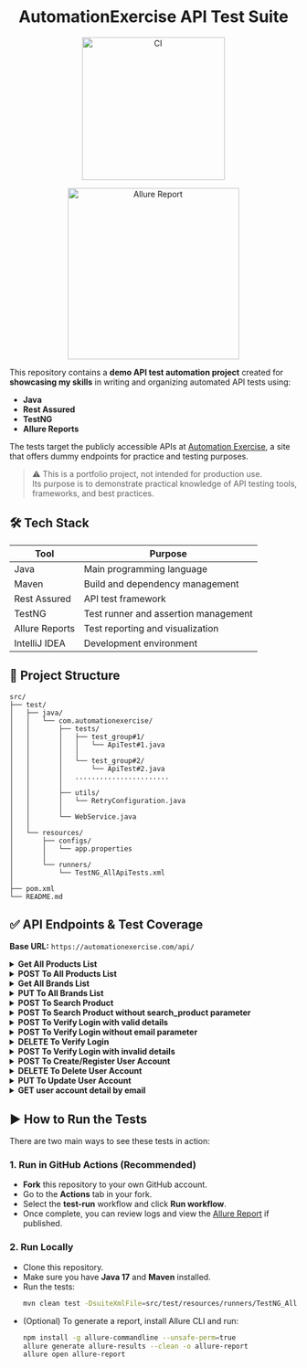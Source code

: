 <h1 align="center">AutomationExercise API Test Suite</h1>

<p align="center">
  <a href="https://github.com/Claudiu-Munteanu/automationexercise-api-tests-restassured-testng-java/actions/workflows/ci.yml">
    <img src="https://github.com/Claudiu-Munteanu/automationexercise-api-tests-restassured-testng-java/actions/workflows/ci.yml/badge.svg" alt="CI" width="250"/>
  </a>
</p>
<p align="center">
  <a href="https://claudiu-munteanu.github.io/automationexercise-api-tests-restassured-testng-java/">
    <img src="https://img.shields.io/badge/Allure_Report:-Click Here-4e7eff?logo=allure&logoColor=white" alt="Allure Report" width="300"/>
  </a>
</p>

This repository contains a **demo API test automation project** created for **showcasing my skills** in writing and organizing automated API tests using:

- **Java**
- **Rest Assured**
- **TestNG**
- **Allure Reports**

The tests target the publicly accessible APIs at [Automation Exercise](https://automationexercise.com/api_list), a site that offers dummy endpoints for practice and testing purposes.

> ⚠️ This is a portfolio project, not intended for production use.  
> Its purpose is to demonstrate practical knowledge of API testing tools, frameworks, and best practices.

## 🛠️ Tech Stack

| Tool            | Purpose                                |
|-----------------|----------------------------------------|
| Java            | Main programming language              |
| Maven           | Build and dependency management        |
| Rest Assured    | API test framework                     |
| TestNG          | Test runner and assertion management   |
| Allure Reports  | Test reporting and visualization       |
| IntelliJ IDEA   | Development environment                |

## 📁 Project Structure

```
src/
├── test/
│   ├── java/
│   │   └── com.automationexercise/
│   │       ├── tests/
│   │       │   ├── test_group#1/
│   │       │   │   └── ApiTest#1.java
│   │       │   │
│   │       │   └── test_group#2/
│   │       │       └── ApiTest#2.java
│   │       │   .......................
│   │       │
│   │       ├── utils/
│   │       │   └── RetryConfiguration.java
│   │       │
│   │       └── WebService.java
│   │
│   └── resources/
│       ├── configs/
│       │   └── app.properties
│       │
│       └── runners/
│           └── TestNG_AllApiTests.xml
│       
├── pom.xml
└── README.md
```

## ✅ API Endpoints & Test Coverage

**Base URL:** `https://automationexercise.com/api/`

<details>
<summary><strong>Get All Products List</strong></summary>

- **Endpoint:** `/productsList`
- **Request Method:** `GET`
- **Response Code:** `200`
- **Response JSON:** All products list
</details>

<details>
<summary><strong>POST To All Products List</strong></summary>

- **Endpoint:** `/productsList`
- **Request Method:** `POST`
- **Response Code:** `405`
- **Response Message:** This request method is not supported.
</details>

<details>
<summary><strong>Get All Brands List</strong></summary>

- **Endpoint:** `/brandsList`
- **Request Method:** `GET`
- **Response Code:** `200`
- **Response JSON:** All brands list
</details>

<details>
<summary><strong>PUT To All Brands List</strong></summary>

- **Endpoint:** `/brandsList`
- **Request Method:** `PUT`
- **Response Code:** `405`
- **Response Message:** This request method is not supported.
</details>

<details>
<summary><strong>POST To Search Product</strong></summary>

- **Endpoint:** `/searchProduct`
- **Request Method:** `POST`
- **Request Parameter:** `search_product` (e.g., `top`, `tshirt`, `jean`)
- **Response Code:** `200`
- **Response JSON:** Searched products list
</details>

<details>
<summary><strong>POST To Search Product without search_product parameter</strong></summary>

- **Endpoint:** `/searchProduct`
- **Request Method:** `POST`
- **Response Code:** `400`
- **Response Message:** Bad request, search_product parameter is missing in POST request.
</details>

<details>
<summary><strong>POST To Verify Login with valid details</strong></summary>

- **Endpoint:** `/verifyLogin`
- **Request Method:** `POST`
- **Request Parameters:** `email`, `password`
- **Response Code:** `200`
- **Response Message:** User exists!
</details>

<details>
<summary><strong>POST To Verify Login without email parameter</strong></summary>

- **Endpoint:** `/verifyLogin`
- **Request Method:** `POST`
- **Request Parameter:** `password`
- **Response Code:** `400`
- **Response Message:** Bad request, email or password parameter is missing in POST request.
</details>

<details>
<summary><strong>DELETE To Verify Login</strong></summary>

- **Endpoint:** `/verifyLogin`
- **Request Method:** `DELETE`
- **Response Code:** `405`
- **Response Message:** This request method is not supported.
</details>

<details>
<summary><strong>POST To Verify Login with invalid details</strong></summary>

- **Endpoint:** `/verifyLogin`
- **Request Method:** `POST`
- **Request Parameters:** `email`, `password` (invalid values)
- **Response Code:** `404`
- **Response Message:** User not found!
</details>

<details>
<summary><strong>POST To Create/Register User Account</strong></summary>

- **Endpoint:** `/createAccount`
- **Request Method:** `POST`
- **Request Parameters:** `name`, `email`, `password`, `title` (e.g., `Mr`, `Mrs`, `Miss`), `birth_date`, `birth_month`, `birth_year`, `firstname`, `lastname`, `company`, `address1`, `address2`, `country`, `zipcode`, `state`, `city`, `mobile_number`
- **Response Code:** `201`
- **Response Message:** User created!
</details>

<details>
<summary><strong>DELETE To Delete User Account</strong></summary>

- **Endpoint:** `/deleteAccount`
- **Request Method:** `DELETE`
- **Request Parameters:** `email`, `password`
- **Response Code:** `200`
- **Response Message:** Account deleted!
</details>

<details>
<summary><strong>PUT To Update User Account</strong></summary>

- **Endpoint:** `/updateAccount`
- **Request Method:** `PUT`
- **Request Parameters:** `name`, `email`, `password`, `title` (e.g., `Mr`, `Mrs`, `Miss`), `birth_date`, `birth_month`, `birth_year`, `firstname`, `lastname`, `company`, `address1`, `address2`, `country`, `zipcode`, `state`, `city`, `mobile_number`
- **Response Code:** `200`
- **Response Message:** User updated!
</details>

<details>
<summary><strong>GET user account detail by email</strong></summary>

- **Endpoint:** `/getUserDetailByEmail`
- **Request Method:** `GET`
- **Request Parameters:** `email`
- **Response Code:** `200`
- **Response JSON:** User Detail
</details>

## ▶️ How to Run the Tests

There are two main ways to see these tests in action:

### 1. Run in GitHub Actions (Recommended)
- **Fork** this repository to your own GitHub account.
- Go to the **Actions** tab in your fork.
- Select the **test-run** workflow and click **Run workflow**.
- Once complete, you can review logs and view the [Allure Report](https://your-username.github.io/automationexercise-api-tests-restassured-testng-java/) if published.

### 2. Run Locally
- Clone this repository.
- Make sure you have **Java 17** and **Maven** installed.
- Run the tests:
  ```sh
  mvn clean test -DsuiteXmlFile=src/test/resources/runners/TestNG_AllApiTests.xml
  ```
- (Optional) To generate a report, install Allure CLI and run:
  ```sh
  npm install -g allure-commandline --unsafe-perm=true
  allure generate allure-results --clean -o allure-report
  allure open allure-report
  ```